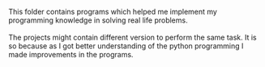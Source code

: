 This folder contains programs which helped me implement my programming knowledge in solving real life problems.
<br>
<br>
The projects might contain different version to perform the same task. It is so because as I got better understanding of the python programming I made improvements in the programs.
